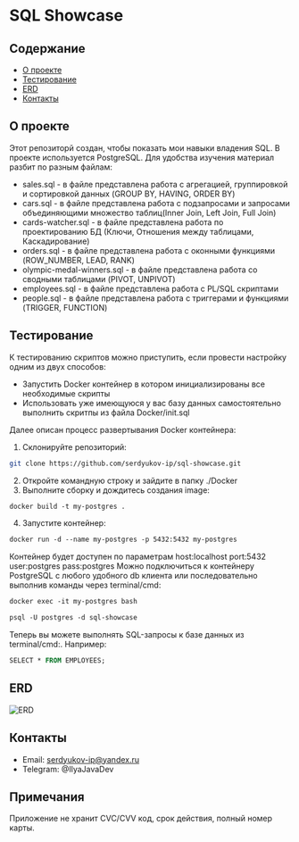 # SQL Showcase

## Содержание
- [О проекте](#о-проекте)
- [Тестирование](#тестирование)
- [ERD](#erd)
- [Контакты](#контакты)

## О проекте

Этот репозиторй создан, чтобы показать мои навыки владения SQL. В проекте используетcя PostgreSQL.
Для удобства изучения материал разбит по разным файлам:
- sales.sql - в файле представлена работа с агрегацией, группировкой и сортировкой данных (GROUP BY, HAVING, ORDER BY)
- cars.sql - в файле представлена работа с подзапросами и запросами объединяющими множество таблиц(Inner Join, Left Join, Full Join)
- cards-watcher.sql - в файле представлена работа по проектированию БД (Ключи, Отношения между таблицами, Каскадирование)
- orders.sql - в файле представлена работа с оконными функциями (ROW_NUMBER, LEAD, RANK)
- olympic-medal-winners.sql - в файле представлена работа со сводными таблицами (PIVOT, UNPIVOT)
- employees.sql - в файле представлена работа с PL/SQL скриптами
- people.sql - в файле представлена работа с триггерами и функциями (TRIGGER, FUNCTION)

## Тестирование

К тестированию скриптов можно приступить, если провести настройку одним из двух способов:
- Запустить Docker контейнер в котором инициализированы все необходимые скрипты
- Использовать уже имеющуюся у вас базу данных самостоятельно выполнить скритпы из файла Docker/init.sql

Далее описан процесс развертывания Docker контейнера:
1. Склонируйте репозиторий:
```bash
git clone https://github.com/serdyukov-ip/sql-showcase.git
```
2. Откройте командную строку и зайдите в папку ./Docker
3. Выполните сборку и дождитесь создания image:
```dockerfile
docker build -t my-postgres .
```
4. Запустите контейнер:
```dockerfile
docker run -d --name my-postgres -p 5432:5432 my-postgres
```
Контейнер будет доступен по параметрам host:localhost port:5432 user:postgres pass:postgres
Можно подключиться к контейнеру PostgreSQL c любого удобного db клиента или последовательно выполнив команды через terminal/cmd:
```dockerfile
docker exec -it my-postgres bash
```
```dockerfile
psql -U postgres -d sql-showcase
```
Теперь вы можете выполнять SQL-запросы к базе данных из terminal/cmd:. Например:
```dockerfile
SELECT * FROM EMPLOYEES;
```

## ERD
![ERD](https://github.com/serdyukov-ip/cards-watcher/assets/53144887/4225af64-ff3b-4f51-9683-e30ee90aaa2b)

## Контакты

- Email: serdyukov-ip@yandex.ru
- Telegram: @IlyaJavaDev

## Примечания

Приложение не хранит CVC/CVV код, срок действия, полный номер карты.
